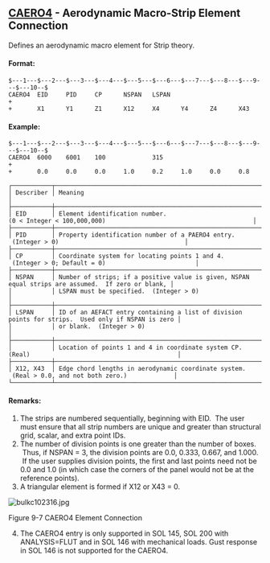 ## [CAERO4](https://help.hexagonmi.com/bundle/MSC_Nastran_2022.4/page/Nastran_Combined_Book/qrg/bulkc1/TOC.CAERO4.xhtml) - Aerodynamic Macro-Strip Element Connection

Defines an aerodynamic macro element for Strip theory.

#### Format:

```nastran
$---1---$---2---$---3---$---4---$---5---$---6---$---7---$---8---$---9---$---10--$
CAERO4  EID     PID     CP      NSPAN   LSPAN                           +       
+       X1      Y1      Z1      X12     X4      Y4      Z4      X43             
```

#### Example:

```nastran
$---1---$---2---$---3---$---4---$---5---$---6---$---7---$---8---$---9---$---10--$
CAERO4  6000    6001    100             315                             +       
+       0.0     0.0     0.0     1.0     0.2     1.0     0.0     0.8             
```

```text
┌───────────┬────────────────────────────────────────────────────────────────────────────────────────────────────┐
│ Describer │ Meaning                                                                                            │
├───────────┼────────────────────────────────────────────────────────────────────────────────────────────────────┤
│ EID       │ Element identification number. (0 < Integer < 100,000,000)                                         │
├───────────┼────────────────────────────────────────────────────────────────────────────────────────────────────┤
│ PID       │ Property identification number of a PAERO4 entry.  (Integer > 0)                                   │
├───────────┼────────────────────────────────────────────────────────────────────────────────────────────────────┤
│ CP        │ Coordinate system for locating points 1 and 4.  (Integer > 0; Default = 0)                         │
├───────────┼────────────────────────────────────────────────────────────────────────────────────────────────────┤
│ NSPAN     │ Number of strips; if a positive value is given, NSPAN equal strips are assumed.  If zero or blank, │
│           │ LSPAN must be specified.  (Integer > 0)                                                            │
├───────────┼────────────────────────────────────────────────────────────────────────────────────────────────────┤
│ LSPAN     │ ID of an AEFACT entry containing a list of division points for strips.  Used only if NSPAN is zero │
│           │ or blank.  (Integer > 0)                                                                           │
├───────────┼────────────────────────────────────────────────────────────────────────────────────────────────────┤
│           │ Location of points 1 and 4 in coordinate system CP. (Real)                                         │
├───────────┼────────────────────────────────────────────────────────────────────────────────────────────────────┤
│ X12, X43  │ Edge chord lengths in aerodynamic coordinate system.  (Real > 0.0, and not both zero.)             │
└───────────┴────────────────────────────────────────────────────────────────────────────────────────────────────┘
```

#### Remarks:

1. The strips are numbered sequentially, beginning with EID.  The user must ensure that all strip numbers are unique and greater than structural grid, scalar, and extra point IDs.
2. The number of division points is one greater than the number of boxes.  Thus, if NSPAN = 3, the division points are 0.0, 0.333, 0.667, and 1.000.  If the user supplies division points, the first and last points need not be 0.0 and 1.0 (in which case the corners of the panel would not be at the reference points).
3. A triangular element is formed if X12 or X43 = 0.

![bulkc102316.jpg](https://help-be.hexagonmi.com/bundle/MSC_Nastran_2022.4/page/Nastran_Combined_Book/qrg/bulkc1/../../../assets/bulkc102316.jpg?_LANG=enus)

Figure 9-7 CAERO4 Element Connection

4. The CAERO4 entry is only supported in SOL 145, SOL 200 with ANALYSIS=FLUT and in SOL 146 with mechanical loads. Gust response in SOL 146 is not supported for the CAERO4.
